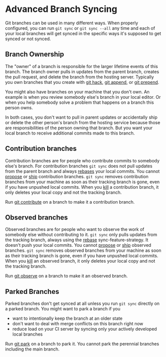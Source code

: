 # Advanced Branch Syncing

Git branches can be used in many different ways. When properly configured, you
can run `git sync` or `git sync --all` any time and each of your local branches
will get synced in the specific ways it's supposed to get synced or not synced.

## Branch Ownership

The "owner" of a branch is responsible for the larger lifetime events of this
branch. The branch owner pulls in updates from the parent branch, creates the
pull request, and delete the branch from the hosting server. Typically you own
branches that you create with [git hack](commands/hack.md),
[git append](commands/append.md), or [git prepend](commands/prepend.md).

You might also have branches on your machine that you don't own. An example is
when you review somebody else's branch in your local editor. Or when you help
somebody solve a problem that happens on a branch this person owns.

In both cases, you don't want to pull in parent updates or accidentally ship or
delete the other person's branch from the hosting service because those are
responsibilities of the person owning that branch. But you want your local
branch to receive additional commits made to this branch.

## Contribution branches

Contribution branches are for people who contribute commits to somebody else's
branch. For contribution branches `git sync` does not pull updates from the
parent branch and always [rebases](preferences/sync-feature-strategy#rebase)
your local commits. You cannot [propose](commands/propose.md) or
[ship](commands/ship.md) contribution branches. `git sync` removes contribution
branches from your machine as soon as their tracking branch is gone, even if you
have unpushed local commits. When you [kill](commands/kill.md) a contribution
branch, it only deletes your local copy and not the tracking branch.

Run [git contribute](commands/contribute.md) on a branch to make it a
contribution branch.

## Observed branches

Observed branches are for people who want to observe the work of somebody else
without contributing to it. `git sync` only pulls updates from the tracking
branch, always using the [rebase](preferences/sync-feature-strategy#rebase)
sync-feature-strategy. It doesn't push your local commits. You cannot
[propose](commands/propose.md) or [ship](commands/ship.md) observed branches.
`git sync` removes observed branches from your machine as soon as their tracking
branch is gone, even if you have unpushed local commits. When you
[kill](commands/kill.md) an observed branch, it only deletes your local copy and
not the tracking branch.

Run [git observe](commands/observe.md) on a branch to make it an observed
branch.

## Parked Branches

Parked branches don't get synced at all unless you run `git sync` directly on a
parked branch. You might want to park a branch if you

- want to intentionally keep the branch at an older state
- don't want to deal with merge conflicts on this branch right now
- reduce load on your CI server by syncing only your actively developed local
  branches

Run [git park](commands/park.md) on a branch to park it. You cannot park the
perennial branches including the main branch.
